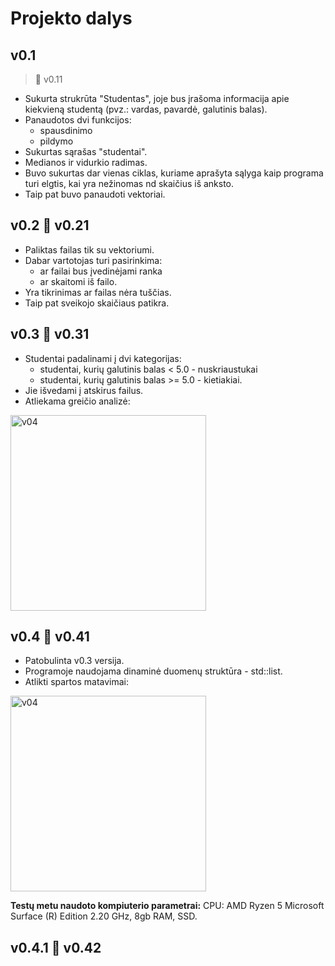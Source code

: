 # **Projekto dalys**

## **v0.1** 
> :bookmark: v0.11
- Sukurta strukrūta "Studentas", joje bus įrašoma informacija apie kiekvieną studentą (pvz.: vardas, pavardė, galutinis balas).
- Panaudotos dvi funkcijos: 
  - spausdinimo
  - pildymo
- Sukurtas sąrašas "studentai".
- Medianos ir vidurkio radimas.
- Buvo sukurtas dar vienas ciklas, kuriame aprašyta sąlyga kaip programa turi elgtis, kai yra nežinomas nd skaičius iš anksto.
- Taip pat buvo panaudoti vektoriai.

## **v0.2** :bookmark: v0.21
- Paliktas failas tik su vektoriumi.
- Dabar vartotojas turi pasirinkima: 
  - ar failai bus įvedinėjami ranka 
  - ar skaitomi iš failo.
- Yra tikrinimas ar failas nėra tuščias.
- Taip pat sveikojo skaičiaus patikra.

## **v0.3** :bookmark: v0.31
- Studentai padalinami į dvi kategorijas: 
  - studentai, kurių galutinis balas < 5.0 - nuskriaustukai
  - studentai, kurių galutinis balas >= 5.0 - kietiakiai.
- Jie išvedami į atskirus failus.
- Atliekama greičio analizė:
<img width="313" alt="v04" src="https://user-images.githubusercontent.com/91346039/199539302-0ed431df-c8ed-49f1-907e-ec9e624d9afa.png">

## **v0.4** :bookmark: v0.41
- Patobulinta v0.3 versija.
- Programoje naudojama dinaminė duomenų struktūra - std::list.
- Atlikti spartos matavimai:
<img width="313" alt="v04" src="https://user-images.githubusercontent.com/91346039/199539697-be4faa6d-8bbe-4d80-80b5-b47d249d29a7.png">

**Testų metu naudoto kompiuterio parametrai:** CPU: AMD Ryzen 5 Microsoft Surface (R) Edition 2.20 GHz, 8gb RAM, SSD.

## **v0.4.1** :bookmark: v0.42


